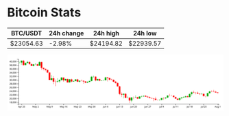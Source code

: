 # Bitcoin Stats

BTC/USDT|24h change|24h high|24h low|
|---|---|---|---|
|$23054.63|-2.98%|$24194.82|$22939.57|

<img src="./chart.svg">
